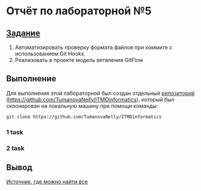 # Отчёт по лабораторной №5
## [Задание](README.md)
1) Автоматизировать проверку формата файлов при коммите с использованием Git Hooks.
2) Реализовать в проекте модель ветвления GitFlow

## Выполнение 
Для выполнения этой лабораторной был создан отдельный [репозиторий](https://github.com/TumanovaNelly/GitPractice) (https://github.com/TumanovaNelly/ITMOinformatics), который был склонирован на локальную машину при помощи команды:
```bash
git clone https://github.com/TumanovaNelly/ITMOinformatics
```
### 1 task


### 2 task

## Вывод
[Источник, где можно найти все](https://www.google.com/)
